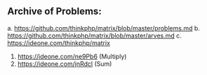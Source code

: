 ## Archive of Problems:

a. https://github.com/thinkphp/matrix/blob/master/problems.md
b. https://github.com/thinkphp/matrix/blob/master/arves.md
c. https://ideone.com/thinkphp/matrix

1. https://ideone.com/ne9Pb6 (Multiply)
2. https://ideone.com/jnRdcl (Sum)

